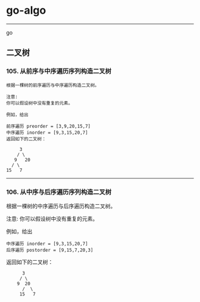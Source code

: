 go-algo
===
---
go
## 二叉树
### 105. 从前序与中序遍历序列构造二叉树

    根据一棵树的前序遍历与中序遍历构造二叉树。
    
    注意:
    你可以假设树中没有重复的元素。
    
    例如，给出
    
    前序遍历 preorder = [3,9,20,15,7]
    中序遍历 inorder = [9,3,15,20,7]
    返回如下的二叉树：

```
     3
    / \
   9   20
  / \
15   7
```

---
### 106. 从中序与后序遍历序列构造二叉树
根据一棵树的中序遍历与后序遍历构造二叉树。

注意:
你可以假设树中没有重复的元素。

例如，给出

    中序遍历 inorder = [9,3,15,20,7]
    后序遍历 postorder = [9,15,7,20,3]
返回如下的二叉树：
```
      3
     / \
    9  20
      /  \
     15   7
```